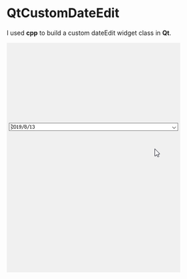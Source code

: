 # QtCustomDateEdit

I used **cpp** to build a custom dateEdit widget class in **Qt**. 

![FloatLayout][floatLayout]

[floatLayout]: README/customDateEdit.gif